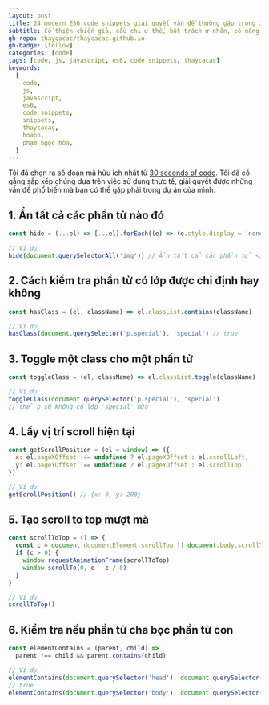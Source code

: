 ```yaml
---
layout: post
title: 24 modern ES6 code snippets giải quyết vấn đề thường gặp trong JS
subtitle: Cố thiện chiến giả, cầu chi ư thế, bất trách ư nhân, cố năng trạch nhân nhi nhậm thế
gh-repo: thaycacac/thaycacac.github.io
gh-badge: [follow]
categories: [code]
tags: [code, js, javascript, es6, code snippets, thaycacac]
keywords:
  [
    code,
    js,
    javascript,
    es6,
    code snippets,
    snippets,
    thaycacac,
    hoapn,
    phạm ngọc hòa,
  ]
---
```


Tôi đã chọn ra số đoạn mã hữu ích nhất từ [30 seconds of code](https://www.30secondsofcode.org/). Tôi đã cố gắng sắp xếp chúng dựa trên việc sử dụng thực tế, giải quyết được những vấn đề phổ biến mà bạn có thể gặp phải trong dự án của mình.

## 1. Ẩn tất cả các phần tử nào đó

```javascript
const hide = (...el) => [...el].forEach((e) => (e.style.display = 'none'))

// Ví dụ
hide(document.querySelectorAll('img')) // Ẩn tất cả các phần tử <img>
```

## 2. Cách kiểm tra phần từ có lớp được chỉ định hay không

```javascript
const hasClass = (el, className) => el.classList.contains(className)

// Ví dụ
hasClass(document.querySelector('p.special'), 'special') // true
```

## 3. Toggle một class cho một phần tử

```javascript
const toggleClass = (el, className) => el.classList.toggle(className)

// Ví dụ
toggleClass(document.querySelector('p.special'), 'special')
// thẻ p sẽ không có lớp 'special' nữa
```

## 4. Lấy vị trí scroll hiện tại

```javascript
const getScrollPosition = (el = window) => ({
  x: el.pageXOffset !== undefined ? el.pageXOffset : el.scrollLeft,
  y: el.pageYOffset !== undefined ? el.pageYOffset : el.scrollTop,
})

// Ví dụ
getScrollPosition() // {x: 0, y: 200}
```

## 5. Tạo scroll to top mượt mà

```javascript
const scrollToTop = () => {
  const c = document.documentElement.scrollTop || document.body.scrollTop
  if (c > 0) {
    window.requestAnimationFrame(scrollToTop)
    window.scrollTo(0, c - c / 8)
  }
}

// Ví dụ
scrollToTop()
```

## 6. Kiểm tra nếu phần tử cha bọc phần tử con

```javascript
const elementContains = (parent, child) =>
  parent !== child && parent.contains(child)

// Ví dụ
elementContains(document.querySelector('head'), document.querySelector('title'))
// true
elementContains(document.querySelector('body'), document.querySelector('body')) // false
```
